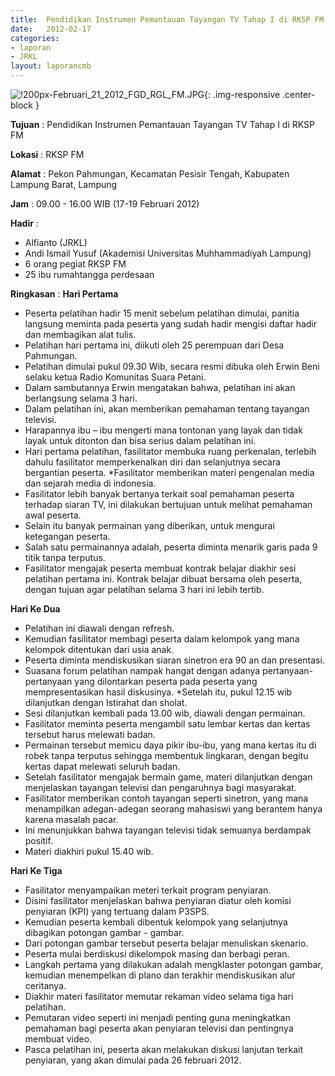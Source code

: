 ```yaml
---	
title: 	Pendidikan Instrumen Pemantauan Tayangan TV Tahap I di RKSP FM
date: 	2012-02-17
categories:	
- laporan	
- JRKL	
layout: laporancmb	
---	
```


![!200px-Februari_21_2012_FGD_RGL_FM.JPG](/uploads/!200px-Februari_21_2012_FGD_RGL_FM.JPG){: .img-responsive .center-block }

**Tujuan** :	Pendidikan Instrumen Pemantauan Tayangan TV Tahap I di RKSP FM
	
**Lokasi** :	RKSP FM
	
**Alamat** : 	Pekon Pahmungan, Kecamatan Pesisir Tengah, Kabupaten Lampung Barat, Lampung
	
**Jam** :	09.00 - 16.00 WIB (17-19 Februari 2012)
	
**Hadir** :	
*	Alfianto (JRKL)
*	Andi Ismail Yusuf (Akademisi Universitas Muhhammadiyah Lampung)
*	6 orang pegiat RKSP FM
*	25 ibu rumahtangga perdesaan

**Ringkasan** :	
**Hari Pertama**
*	Peserta pelatihan hadir 15 menit sebelum pelatihan dimulai, panitia langsung meminta pada peserta yang sudah hadir mengisi daftar hadir dan membagikan alat tulis.
*	Pelatihan hari pertama ini, diikuti oleh 25 perempuan dari Desa Pahmungan.
*	Pelatihan dimulai pukul 09.30 Wib, secara resmi dibuka oleh Erwin Beni selaku ketua Radio Komunitas Suara Petani.
*	Dalam sambutannya Erwin mengatakan bahwa, pelatihan ini akan berlangsung selama 3 hari.
*	Dalam pelatihan ini, akan memberikan pemahaman tentang tayangan televisi.
*	Harapannya ibu – ibu mengerti mana tontonan yang layak dan tidak layak untuk ditonton dan bisa serius dalam pelatihan ini.
*	Hari pertama pelatihan, fasilitator membuka ruang perkenalan, terlebih dahulu fasilitator memperkenalkan diri dan selanjutnya secara bergantian peserta. *Fasilitator memberikan materi pengenalan media dan sejarah media di indonesia.
*	Fasilitator lebih banyak bertanya terkait soal pemahaman peserta terhadap siaran TV, ini dilakukan bertujuan untuk melihat pemahaman awal peserta.
*	Selain itu banyak permainan yang diberikan, untuk mengurai ketegangan peserta.
*	Salah satu permainannya adalah, peserta diminta menarik garis pada 9 titik tanpa terputus.
*	Fasilitator mengajak peserta membuat kontrak belajar diakhir sesi pelatihan pertama ini. Kontrak belajar dibuat bersama oleh peserta, dengan tujuan agar pelatihan selama 3 hari ini lebih tertib.

**Hari Ke Dua**
*	Pelatihan ini diawali dengan refresh.
*	Kemudian fasilitator membagi peserta dalam kelompok yang mana kelompok ditentukan dari usia anak.
*	Peserta diminta mendiskusikan siaran sinetron era 90 an dan presentasi.
*	Suasana forum pelatihan nampak hangat dengan adanya pertanyaan-pertanyaan yang dilontarkan peserta pada peserta yang mempresentasikan hasil diskusinya. *Setelah itu, pukul 12.15 wib dilanjutkan dengan Istirahat dan sholat.
*	Sesi dilanjutkan kembali pada 13.00 wib, diawali dengan permainan.
*	Fasilitator meminta peserta mengambil satu lembar kertas dan kertas tersebut harus melewati badan.
*	Permainan tersebut memicu daya pikir ibu-ibu, yang mana kertas itu di robek tanpa terputus sehingga membentuk lingkaran, dengan begitu kertas dapat melewati seluruh badan.
*	Setelah fasilitator mengajak bermain game, materi dilanjutkan dengan menjelaskan tayangan televisi dan pengaruhnya bagi masyarakat.
*	Fasilitator memberikan contoh tayangan seperti sinetron, yang mana menampilkan adegan-adegan seorang mahasiswi yang berantem hanya karena masalah pacar.
*	Ini menunjukkan bahwa tayangan televisi tidak semuanya berdampak positif.
*	Materi diakhiri pukul 15.40 wib.

**Hari Ke Tiga**
*	Fasilitator menyampaikan meteri terkait program penyiaran.
*	Disini fasilitator menjelaskan bahwa penyiaran diatur oleh komisi penyiaran (KPI) yang tertuang dalam P3SPS.
*	Kemudian peserta kembali dibentuk kelompok yang selanjutnya dibagikan potongan gambar - gambar.
*	Dari potongan gambar tersebut peserta belajar menuliskan skenario.
*	Peserta mulai berdiskusi dikelompok masing dan berbagi peran.
*	Langkah pertama yang dilakukan adalah mengklaster potongan gambar, kemudian menempelkan di plano dan terakhir mendiskusikan alur ceritanya.
*	Diakhir materi fasilitator memutar rekaman video selama tiga hari pelatihan.
*	Pemutaran video seperti ini menjadi penting guna meningkatkan pemahaman bagi peserta akan penyiaran televisi dan pentingnya membuat video.
*	Pasca pelatihan ini, peserta akan melakukan diskusi lanjutan terkait penyiaran, yang akan dimulai pada 26 februari 2012.


